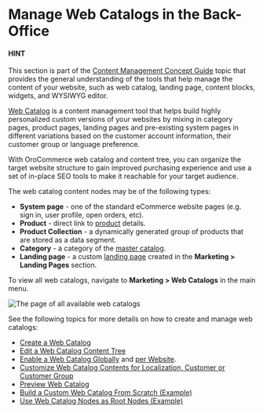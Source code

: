 <a id="user-guide-web-catalog"></a>

# Manage Web Catalogs in the Back-Office

#### HINT
This section is part of the [Content Management Concept Guide](../../../concept-guides/content-management/index.md#concept-guide-content-management) topic that provides the general understanding of the tools that help manage the content of your website, such as web catalog, landing page, content blocks, widgets, and WYSIWYG editor.

[Web Catalog](../../../glossary.md#term-Web-Catalog) is a content management tool that helps build highly personalized custom versions of your websites by mixing in category pages, product pages, landing pages and pre-existing system pages in different variations based on the customer account information, their customer group or language preference.

With OroCommerce web catalog and content tree, you can organize the target website structure to gain improved purchasing experience and use a set of in-place SEO tools to make it reachable for your target audience.

The web catalog content nodes may be of the following types:

* **System page** - one of the standard eCommerce website pages (e.g. sign in, user profile, open orders, etc).
* **Product** - direct link to [product](../../products/index.md#user-guide-products-products) details.
* **Product Collection** - a dynamically generated group of products that are stored as a data segment.
* **Category** - a category of the [master catalog](../../products/master-catalog/index.md#user-guide-products-master-catalog).
* **Landing page** - a custom [landing page](../landing-pages/index.md#user-guide-landing-pages) created in the **Marketing > Landing Pages** section.

To view all web catalogs, navigate to **Marketing > Web Catalogs** in the main menu.

![The page of all available web catalogs](user/img/marketing/web_catalogs/WebCatalogsNew.png)

See the following topics for more details on how to create and manage web catalogs:

* [Create a Web Catalog](create.md#user-guide-web-catalog-create)
* [Edit a Web Catalog Content Tree](edit-content-tree/index.md#user-guide-web-catalog-edit-content-tree)
* [Enable a Web Catalog  Globally](../../system/configuration/system/websites/global-routing.md#user-guide-marketing-web-catalog-enable-globally) and [per Website](../../system/websites/web-configuration/general-sys-config/websites/website-routing.md#user-guide-marketing-web-catalog-enable-per-website).
* [Customize Web Catalog Contents for Localization, Customer or Customer Group](edit-content-tree/visibility.md#user-guide-marketing-web-catalog-customize)
* [Preview Web Catalog](edit-content-tree/preview.md#user-guide-marketing-web-catalog-preview)
* [Build a Custom Web Catalog From Scratch (Example)](build-from-scratch.md#user-guide-marketing-web-catalog-sample)
* [Use Web Catalog Nodes as Root Nodes (Example)](web-catalog-nav-tool-usecase.md#user-guide-web-catalog-navigation-tool)

<!-- fa-bars = fa-navicon -->
<!-- Ic Tiles is used as Set As Default in saved views, and as tiles in display layout options -->
<!-- IcPencil refers to Rename in Commerce and Inline Editing in CRM -->
<!-- Check mark in the square. -->
<!-- SortDesc is also used as drop-down arrow -->
